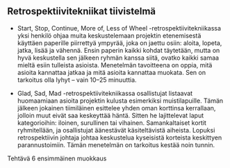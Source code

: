 ## Retrospektiivitekniikat tiivistelmä

- Start, Stop, Continue, More of, Less of Wheel -retrospektiivitekniikassa yksi henkilö ohjaa muita keskustelemaan projektin etenemisestä käyttäen paperille piirrettyä ympyrää, joka on jaettu osiin: aloita, lopeta, jatka, lisää ja vähennä. 
Ensin paperin kaikki kohdat täytetään, mutta on hyvä keskustella sen jälkeen ryhmän kanssa siitä, ovatko kaikki samaa mieltä esiin tulleista asioista. 
Menetelmän tavoitteena on oppia, mitä asioita kannattaa jatkaa ja mitä asioita kannattaa muokata. 
Sen on tarkoitus olla lyhyt – vain 10–25 minuuttia.


- Glad, Sad, Mad -retrospektiivitekniikassa osallistujat listaavat huomaamiaan asioita projektin kulusta esimerkiksi muistilapuille. 
Tämän jälkeen jokainen tiimiläinen esittelee yhden oman korttinsa kerrallaan, jolloin muut eivät saa keskeyttää häntä. 
Sitten he lajittelevat laput kategorioihin: iloinen, surullinen tai vihainen. Samankaltaiset kortit ryhmitellään, ja osallistujat äänestävät käsiteltävistä aiheista. 
Lopuksi retrospektiivin johtaja johtaa keskustelua kyseisistä korteista keskittyen parannustoimiin. 
Tämän menetelmän on tarkoitus kestää noin tunnin.

Tehtävä 6 ensimmäinen muokkaus
